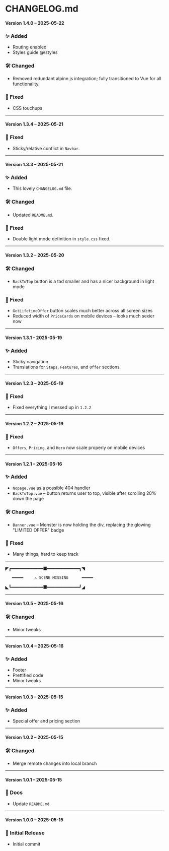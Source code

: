 # CHANGELOG.md


#### Version 1.4.0 – 2025-05-22

### ✨ Added
- Routing enabled
- Styles guide @/styles

### 🛠️ Changed
- Removed redundant alpine.js integration; fully transitioned to Vue for all functionality.

### 🐛 Fixed
- CSS touchups

---

#### Version 1.3.4 – 2025-05-21

### 🐛 Fixed
- Sticky/relative conflict in `Navbar`.

---

#### Version 1.3.3 – 2025-05-21

### ✨ Added
- This lovely `CHANGELOG.md` file.

### 🛠️ Changed
- Updated `README.md`.

### 🐛 Fixed
- Double light mode definition in `style.css` fixed.

---

#### Version 1.3.2 – 2025-05-20

### 🛠️ Changed
- `BackToTop` button is a tad smaller and has a nicer background in light mode

### 🐛 Fixed
- `GetLifetimeOffer` button scales much better across all screen sizes
- Reduced width of `PriceCards` on mobile devices – looks much sexier now

---

#### Version 1.3.1 – 2025-05-19

### ✨ Added
- Sticky navigation
- Translations for `Steps`, `Features`, and `Offer` sections

---

#### Version 1.2.3 – 2025-05-19

### 🐛 Fixed
- Fixed everything I messed up in `1.2.2`

---

#### Version 1.2.2 – 2025-05-19

### 🐛 Fixed
- `Offers`, `Pricing`, and `Hero` now scale properly on mobile devices

---

#### Version 1.2.1 – 2025-05-16

### ✨ Added
- `Nopage.vue` as a possible 404 handler
- `BackToTop.vue` – button returns user to top, visible after scrolling 20% down the page

### 🛠️ Changed
- `Banner.vue` – Monster is now holding the div, replacing the glowing "LIMITED OFFER" badge

### 🐛 Fixed
- Many things, hard to keep track

---

◤┏━━━━━━━━━━━━■━━━━━━━━━━━━┓◥

       ━━━━━     ⚠️ SCENE MISSING      ━━━━━               

◣┗━━━━━━━━━━━━■━━━━━━━━━━━━┛◢


---

#### Version 1.0.5 – 2025-05-16

### 🛠️ Changed
- Minor tweaks

---

#### Version 1.0.4 – 2025-05-16

### ✨ Added
- Footer
- Prettified code
- Minor tweaks

---

#### Version 1.0.3 – 2025-05-15

### ✨ Added
- Special offer and pricing section

---

#### Version 1.0.2 – 2025-05-15

### 🛠️ Changed
- Merge remote changes into local branch

---

#### Version 1.0.1 – 2025-05-15

### 📝 Docs
- Update `README.md`

---

#### Version 1.0.0 – 2025-05-15

### 🎉 Initial Release
- Initial commit